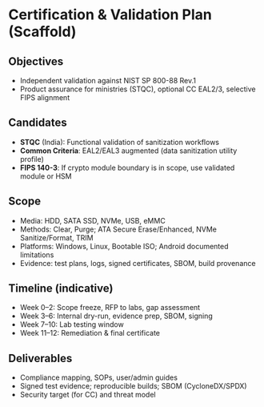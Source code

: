 # Certification & Validation Plan (Scaffold)

## Objectives
- Independent validation against NIST SP 800-88 Rev.1
- Product assurance for ministries (STQC), optional CC EAL2/3, selective FIPS alignment

## Candidates
- **STQC** (India): Functional validation of sanitization workflows
- **Common Criteria**: EAL2/EAL3 augmented (data sanitization utility profile)
- **FIPS 140-3**: If crypto module boundary is in scope, use validated module or HSM

## Scope
- Media: HDD, SATA SSD, NVMe, USB, eMMC
- Methods: Clear, Purge; ATA Secure Erase/Enhanced, NVMe Sanitize/Format, TRIM
- Platforms: Windows, Linux, Bootable ISO; Android documented limitations
- Evidence: test plans, logs, signed certificates, SBOM, build provenance

## Timeline (indicative)
- Week 0–2: Scope freeze, RFP to labs, gap assessment
- Week 3–6: Internal dry-run, evidence prep, SBOM, signing
- Week 7–10: Lab testing window
- Week 11–12: Remediation & final certificate

## Deliverables
- Compliance mapping, SOPs, user/admin guides
- Signed test evidence; reproducible builds; SBOM (CycloneDX/SPDX)
- Security target (for CC) and threat model
